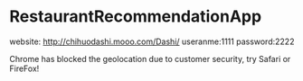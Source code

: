 # RestaurantRecommendationApp
website: http://chihuodashi.mooo.com/Dashi/
useranme:1111 
password:2222

Chrome has blocked the geolocation due to customer security, try Safari or FireFox!
